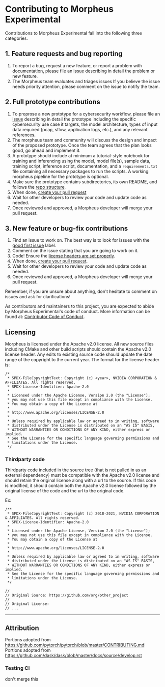 # Contributing to Morpheus Experimental

Contributions to Morpheus Experimental fall into the following three categories.

## 1. Feature requests and bug reporting

1. To report a bug, request a new feature, or report a problem with documentation, please file an [issue](https://github.com/nv-morpheus/morpheus-experimental/issues/new) describing in detail the problem or new feature. 
2. The Morpheus team evaluates and triages issues If you believe the issue needs priority attention, please comment on the issue to notify the team.


## 2. Full prototype contributions

1. To proprose a new prototype for a cybersecurity workflow, please file an [issue](https://github.com/nv-morpheus/morpheus-experimental/issues/new) describing in detail the prototype including the specific cybersecurity use case it targets, the model architecture, types of input data required (pcap, sflow, application logs, etc.), and any relevant references.
2. The morpheus team and community will discuss the design and impact of the proposed prototype. Once the team agrees that the plan looks good, go ahead and implement it.
3. A prototype should include at minimum a tutorial-style notebook for training and inferencing using the model, model file(s), sample data, training script, inference script, documentation, and a `requirements.txt` file containing all necessary packages to run the scripts. A working morpheus pipeline for the prototype is optional.
4. Make sure the prototype contains subdirectories, its own README, and follows the [repo structure](README.md).
5. When done, [create your pull request](https://github.com/nv-morpheus/morpheus-experimental/compare)
6. Wait for other developers to review your code and update code as needed.
7. Once reviewed and approved, a Morpheus developer will merge your pull request.


## 3. New feature or bug-fix contributions

1. Find an issue to work on. The best way is to look for issues with the [good first issue](https://github.com/nv-morpheus/morpheus-experimental/issues) label.
2. Comment on the issue stating that you are going to work on it.
3. Code! Ensure the [license headers are set properly](#Licensing).
4. When done, [create your pull request](https://github.com/nv-morpheus/morpheus-experimental/compare).
5. Wait for other developers to review your code and update code as needed.
6. Once reviewed and approved, a Morpheus developer will merge your pull request.

Remember, if you are unsure about anything, don't hesitate to comment on issues and ask for clarifications!

As contributors and maintainers to this project,
you are expected to abide by Morpheus Experimental's code of conduct.
More information can be found at: [Contributor Code of Conduct](CODE_OF_CONDUCT.md).

## Licensing
Morpheus is licensed under the Apache v2.0 license. All new source files including CMake and other build scripts should contain the Apache v2.0 license header. Any edits to existing source code should update the date range of the copyright to the current year. The format for the license header is:

```
/*
 * SPDX-FileCopyrightText: Copyright (c) <year>, NVIDIA CORPORATION & AFFILIATES. All rights reserved.
 * SPDX-License-Identifier: Apache-2.0
 *
 * Licensed under the Apache License, Version 2.0 (the "License");
 * you may not use this file except in compliance with the License.
 * You may obtain a copy of the License at
 *
 * http://www.apache.org/licenses/LICENSE-2.0
 *
 * Unless required by applicable law or agreed to in writing, software
 * distributed under the License is distributed on an "AS IS" BASIS,
 * WITHOUT WARRANTIES OR CONDITIONS OF ANY KIND, either express or implied.
 * See the License for the specific language governing permissions and
 * limitations under the License.
 */
 ```

### Thirdparty code
Thirdparty code included in the source tree (that is not pulled in as an external dependency) must be compatible with the Apache v2.0 license and should retain the original license along with a url to the source. If this code is modified, it should contain both the Apache v2.0 license followed by the original license of the code and the url to the original code.

Ex:
```
/**
 * SPDX-FileCopyrightText: Copyright (c) 2018-2021, NVIDIA CORPORATION & AFFILIATES. All rights reserved.
 * SPDX-License-Identifier: Apache-2.0
 *
 * Licensed under the Apache License, Version 2.0 (the "License");
 * you may not use this file except in compliance with the License.
 * You may obtain a copy of the License at
 *
 * http://www.apache.org/licenses/LICENSE-2.0
 *
 * Unless required by applicable law or agreed to in writing, software
 * distributed under the License is distributed on an "AS IS" BASIS,
 * WITHOUT WARRANTIES OR CONDITIONS OF ANY KIND, either express or implied.
 * See the License for the specific language governing permissions and
 * limitations under the License.
 */

//
// Original Source: https://github.com/org/other_project
//
// Original License:
// ...
```


---

## Attribution
Portions adopted from https://github.com/pytorch/pytorch/blob/master/CONTRIBUTING.md \
Portions adopted from https://github.com/dask/dask/blob/master/docs/source/develop.rst


### Testing CI
don't merge this